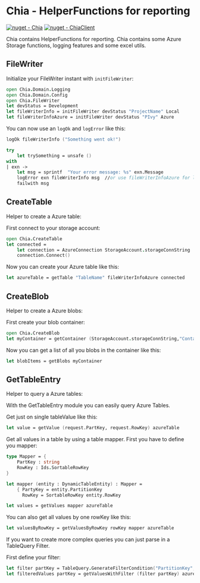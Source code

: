 # Chia - HelperFunctions for reporting

[![nuget - Chia](https://img.shields.io/nuget/v/Chia.svg?colorB=green)](https://www.nuget.org/packages/Chia/)
[![nuget - ChiaClient](https://img.shields.io/nuget/v/Chia.Client.svg?colorB=green)](https://www.nuget.org/packages/Chia.Client/)

Chia contains HelperFunctions for reporting. Chia contains some Azure Storage functions, logging features and some excel utils.

## FileWriter

Initialize your FileWriter instant with `initFileWriter`:

```fs
open Chia.Domain.Logging
open Chia.Domain.Config
open Chia.FileWriter
let devStatus = Development
let fileWriterInfo = initFileWriter devStatus "ProjectName" Local
let fileWriterInfoAzure = initFileWriter devStatus "PIvy" Azure
```

You can now use an `logOk` and `logError` like this:

```fs
logOk fileWriterInfo ("Something went ok!")
```

```fs
try
    let trySomething = unsafe ()
with
| exn ->
    let msg = sprintf  "Your error message: %s" exn.Message
    logError exn fileWriterInfo msg  //or use fileWriterInfoAzure for logging to Azure
    failwith msg
```

## CreateTable

Helper to create a Azure table:

First connect to your storage account:
```fs
open Chia.CreateTable
let connected =
    let connection = AzureConnection StorageAccount.storageConnString
    connection.Connect()
```
Now you can create your Azure table like this:

```fs
let azureTable = getTable "TableName" fileWriterInfoAzure connected
```

## CreateBlob

Helper to create a Azure blobs:

First create your blob container:

```fs
open Chia.CreateBlob
let myContainer = getContainer (StorageAccount.storageConnString,"ContainerName")
```

Now you can get a list of all you blobs in the container like this:

```fs
let blobItems = getBlobs myContainer
```

## GetTableEntry

Helper to query a Azure tables:

With the GetTableEntry module you can easily query Azure Tables.

Get just on single tableValue like this:
```fs
let value = getValue (request.PartKey, request.RowKey) azureTable
```

Get all values in a table by using a table mapper.
First you have to define you mapper:

```fs
type Mapper = {
    PartKey : string
    RowKey : Ids.SortableRowKey
}

let mapper (entity : DynamicTableEntity) : Mapper =
    { PartyKey = entity.PartitionKey
      RowKey = SortableRowKey entity.RowKey

let values = getValues mapper azureTable
```

You can also get all values by one rowKey like this:

```fs
let valuesByRowKey = getValuesByRowKey rowKey mapper azureTable
```

If you want to create more complex queries you can just parse in a TableQuery Filter.

First define your filter:

```fs
let filter partKey = TableQuery.GenerateFilterCondition("PartitionKey", QueryComparisons.Equal, partKey)
let filteredValues partKey = getValuesWithFilter (filter partKey) azureTable
```

